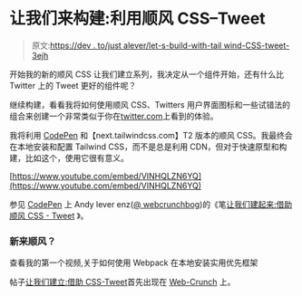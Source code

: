 # 让我们来构建:利用顺风 CSS–Tweet

> 原文:[https://dev . to/just alever/let-s-build-with-tail wind-CSS-tweet-3ejh](https://dev.to/justalever/let-s-build-with-tailwind-css-tweet-3ejh)

开始我的新的顺风 CSS 让我们建立系列，我决定从一个组件开始，还有什么比 Twitter 上的 Tweet 更好的组件呢？

继续构建，看看我将如何使用顺风 CSS、Twitters 用户界面图标和一些试错法的组合来创建一个非常类似于你在[twitter.com](https://twitter.com)上看到的体验。

我将利用 [CodePen](https://codepen.io) 和【next.tailwindcss.com】T2 版本的顺风 CSS。我最终会在本地安装和配置 Tailwind CSS，而不是总是利用 CDN，但对于快速原型和构建，比如这个，使用它很有意义。

[https://www.youtube.com/embed/VINHQLZN6YQ](https://www.youtube.com/embed/VINHQLZN6YQ)

参见 [CodePen](https://codepen.io) 上 Andy lever enz([@ webcrunchbog](https://codepen.io/webcrunchblog))的《笔[让我们建起来:借助顺风 CSS - Tweet](https://codepen.io/webcrunchblog/pen/xedQVv/) 》。

### [](#new-to-tailwind)新来顺风？

查看我的第一个视频,关于如何使用 Webpack 在本地安装实用优先框架

帖子[让我们建立:借助 CSS-Tweet](https://web-crunch.com/lets-build-tailwind-css-tweet/)首先出现在 [Web-Crunch](https://web-crunch.com) 上。